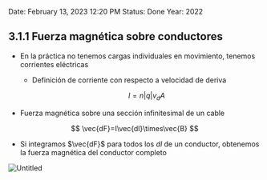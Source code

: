 
Date: February 13, 2023 12:20 PM
Status: Done
Year: 2022

## 3.1.1 Fuerza magnética sobre conductores

- En la práctica no tenemos cargas individuales en movimiento, tenemos corrientes eléctricas
    - Definición de corriente con respecto a velocidad de deriva
        
        $$
        I=n|q|v_dA
        $$
        
- Fuerza magnética sobre una sección infinitesimal de un cable

$$
\vec{dF}=I\vec{dl}\times\vec{B}
$$

- Si integramos $\vec{dF}$ para todos los $dl$ de un conductor, obtenemos la fuerza magnética del conductor completo

![Untitled](Images/Fuerza%20magnética%20sobre%20los%20conductores/Untitled.png)